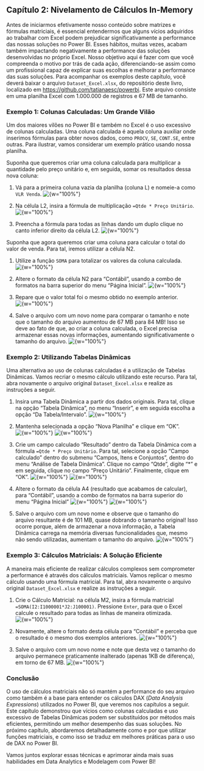 ## Capítulo 2: Nivelamento de Cálculos In-Memory

Antes de iniciarmos efetivamente nosso conteúdo sobre matrizes e fórmulas matriciais, é essencial entendermos que alguns vícios adquiridos ao trabalhar com Excel podem prejudicar significativamente a performance das nossas soluções no Power BI. Esses hábitos, muitas vezes, acabam também impactando negativamente a performance das soluções desenvolvidas no próprio Excel. Nosso objetivo aqui é fazer com que você compreenda o motivo por trás de cada ação, diferenciando-se assim como um profissional capaz de explicar suas escolhas e melhorar a performance das suas soluções.
Para acompanhar os exemplos deste capítulo, você deverá baixar o arquivo `Dataset_Excel.xlsx`, do repositório deste livro, localizado em https://github.com/tatianaesc/powerbi. Este arquivo consiste em uma planilha Excel com 1.000.000 de registros e 67 MB de tamanho.

### Exemplo 1: Colunas Calculadas: Um Grande Vilão

Um dos maiores vilões no Power BI e também no Excel é o uso excessivo de colunas calculadas. Uma coluna calculada é aquela coluna auxiliar onde inserimos fórmulas para obter novos dados, como `PROCV`, `SE`, `CONT.SE`, entre outras. Para ilustrar, vamos considerar um exemplo prático usando nossa planilha.

Suponha que queremos criar uma coluna calculada para multiplicar a quantidade pelo preço unitário e, em seguida, somar os resultados dessa nova coluna:

1. Vá para a primeira coluna vazia da planilha (coluna L) e nomeie-a como `VLR Venda`.
![{w="100%"}](imagens/cap02_01.png)

2. Na célula L2, insira a fórmula de multiplicação `=Qtde * Preço Unitário`.
![{w="100%"}](imagens/cap02_02.png)

3. Preencha a fórmula para todas as linhas dando um duplo clique no canto inferior direito da célula L2.
![{w="100%"}](imagens/cap02_03.png)

Suponha que agora queremos criar uma coluna para calcular o total do valor de venda. Para tal, iremos utilizar a célula N2.

1. Utilize a função `SOMA` para totalizar os valores da coluna calculada.
![{w="100%"}](imagens/cap02_04.png)

2. Altere o formato da célula N2 para “Contábil”, usando a combo de formatos na barra superior do menu “Página Inicial”.
![{w="100%"}](imagens/cap02_05.png)

3. Repare que o valor total foi o mesmo obtido no exemplo anterior.  
![{w="100%"}](imagens/cap02_06.png)

4. Salve o arquivo com um novo nome para comparar o tamanho e note que o tamanho do arquivo aumentou de 67 MB para 84 MB! Isso se deve ao fato de que, ao criar a coluna calculada, o Excel precisa armazenar essas novas informações, aumentando significativamente o tamanho do arquivo.
![{w="100%"}](imagens/cap02_07.png)

### Exemplo 2: Utilizando Tabelas Dinâmicas

Uma alternativa ao uso de colunas calculadas é a utilização de Tabelas Dinâmicas. Vamos recriar o mesmo cálculo utilizando este recurso. Para tal, abra novamente o arquivo original `Dataset_Excel.xlsx` e realize as instruções a seguir.

1.  Insira uma Tabela Dinâmica a partir dos dados originais. Para tal, clique na opção “Tabela Dinâmica”, no menu “Inserir”, e em seguida escolha a opção “Da Tabela/Intervalo”.
![{w="100%"}](imagens/cap02_08.png)

2. Mantenha selecionada a opção “Nova Planilha” e clique em “OK”.
![{w="100%"}](imagens/cap02_09.png)
![{w="100%"}](imagens/cap02_10.png)

3. Crie um campo calculado “Resultado” dentro da Tabela Dinâmica com a fórmula `=Qtde * Preço Unitário`. Para tal, selecione a opção “Campo calculado” dentro do submenu “Campos, Itens e Conjuntos”, dentro do menu “Análise de Tabela Dinâmica”. Clique no campo “Qtde”, digite “*” e em seguida, clique no campo “Preço Unitário”. Finalmente, clique em “OK”.
![{w="100%"}](imagens/cap02_11.png)
![{w="100%"}](imagens/cap02_12.png)

4. Altere o formato da célula A4 (resultado que acabamos de calcular), para “Contábil”, usando a combo de formatos na barra superior do menu “Página Inicial”
![{w="100%"}](imagens/cap02_13.png)
![{w="100%"}](imagens/cap02_14.png)

5. Salve o arquivo com um novo nome e observe que o tamanho do arquivo resultante é de 101 MB, quase dobrando o tamanho original! Isso ocorre porque, além de armazenar a nova informação, a Tabela Dinâmica carrega na memória diversas funcionalidades que, mesmo não sendo utilizadas, aumentam o tamanho do arquivo.
![{w="100%"}](imagens/cap02_15.png)


### Exemplo 3: Cálculos Matriciais: A Solução Eficiente

A maneira mais eficiente de realizar cálculos complexos sem comprometer a performance é através dos cálculos matriciais. Vamos replicar o mesmo cálculo usando uma fórmula matricial. Para tal, abra novamente o arquivo original `Dataset_Excel.xlsx` e realize as instruções a seguir.

1. Crie o Cálculo Matricial: na célula M2, insira a fórmula matricial `=SOMA(I2:I1000001*J2:J100001)`. Pressione `Enter`, para que o Excel calcule o resultado para todas as linhas de maneira otimizada.  
![{w="100%"}](imagens/cap02_16.png)

2. Novamente, altere o formato desta célula para “Contábil” e perceba que o resultado é o mesmo dos exemplos anteriores.
![{w="100%"}](imagens/cap02_17.png)

3. Salve o arquivo com um novo nome e note que desta vez o tamanho do arquivo permanece praticamente inalterado (apenas 1KB de diferença), em torno de 67 MB.
![{w="100%"}](imagens/cap02_18.png)

### Conclusão

O uso de cálculos matriciais não só mantém a performance do seu arquivo como também é a base para entender os cálculos DAX (_Data Analysis Expressions_) utilizados no Power BI, que veremos nos capítulos a seguir. Este capítulo demonstrou que vícios como colunas calculadas e uso excessivo de Tabelas Dinâmicas podem ser substituídos por métodos mais eficientes, permitindo um melhor desempenho das suas soluções. No próximo capítulo, abordaremos detalhadamente como e por que utilizar funções matriciais, e como isso se traduz em melhores práticas para o uso de DAX no Power BI. 

Vamos juntos explorar essas técnicas e aprimorar ainda mais suas habilidades em Data Analytics e Modelagem com Power BI!
